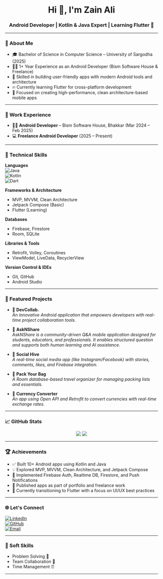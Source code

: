 <h1 align="center">Hi 👋, I'm Zain Ali</h1>
<h3 align="center">Android Developer | Kotlin & Java Expert | Learning Flutter 🚀</h3>

---

### 📍 About Me

- 🎓 Bachelor of Science in Computer Science – University of Sargodha (2025)
- 👨‍💻 1+ Year Experience as an Android Developer (Bism Software House & Freelance)
- 📱 Skilled in building user-friendly apps with modern Android tools and architecture
- 🔥 Currently learning Flutter for cross-platform development
- 🚀 Focused on creating high-performance, clean architecture-based mobile apps

---

### 💼 Work Experience

- 👨‍💼 **Android Developer** – Bism Software House, Bhakkar (Mar 2024 – Feb 2025)  
- 💻 **Freelance Android Developer** (2025 – Present)

---

### 📌 Technical Skills

**Languages**  
![Java](https://img.shields.io/badge/Java-ED8B00?style=for-the-badge&logo=java&logoColor=white)  
![Kotlin](https://img.shields.io/badge/Kotlin-7F52FF?style=for-the-badge&logo=kotlin&logoColor=white)  
![Dart](https://img.shields.io/badge/Dart-0175C2?style=for-the-badge&logo=dart&logoColor=white)

**Frameworks & Architecture**  
- MVP, MVVM, Clean Architecture  
- Jetpack Compose (Basic)  
- Flutter (Learning)

**Databases**  
- Firebase, Firestore  
- Room, SQLite

**Libraries & Tools**  
- Retrofit, Volley, Coroutines  
- ViewModel, LiveData, RecyclerView

**Version Control & IDEs**  
- Git, GitHub  
- Android Studio

---

### 📱 Featured Projects

- 🔗 **DevCollab.**  
  _An innovative Android application that empowers developers with real-time project collaboration tools._

- 🔗 **AskNShare**  
  _AskNShare is a community-driven Q&A mobile application designed for students, educators, and professionals. It enables structured question and supports both human learning and AI assistance._
  
- 🔗 **Social Hive**  
  _A real-time social media app (like Instagram/Facebook) with stories, comments, likes, and Firebase integration._
  
- 🔗 **Pack Your Bag**  
  _A Room database-based travel organizer for managing packing lists and essentials._

- 🔗 **Currency Converter**  
  _An app using Open API and Retrofit to convert currencies with real-time exchange rates._

---

### 📈 GitHub Stats

<p align="center">
  <img src="https://github-readme-stats.vercel.app/api?username=alizain9&show_icons=true&theme=tokyonight" />
  <img src="https://github-readme-stats.vercel.app/api/top-langs/?username=alizain9&layout=compact&theme=tokyonight" />
</p>

---

### 🏆 Achievements

- ✅ Built 10+ Android apps using Kotlin and Java
- 💡 Explored MVP, MVVM, Clean Architecture, and Jetpack Compose
- 🔄 Implemented Firebase Auth, Realtime DB, Firestore, and Push Notifications
- 🚀 Published apps as part of portfolio and freelance work
- 📘 Currently transitioning to Flutter with a focus on UI/UX best practices

---

### 🌐 Let's Connect

[![LinkedIn](https://img.shields.io/badge/LinkedIn-Zain%20Ali-blue?style=for-the-badge&logo=linkedin)](https://www.linkedin.com/in/zain-ali-android-develper/)  
[![GitHub](https://img.shields.io/badge/GitHub-alizain9-black?style=for-the-badge&logo=github)](https://github.com/alizain9)  
[![Email](https://img.shields.io/badge/Gmail-imrzainhere@gmail.com-red?style=for-the-badge&logo=gmail)](mailto:imrzainhere@gmail.com)

---

### 🧠 Soft Skills

- Problem Solving 🤔  
- Team Collaboration 🤝  
- Time Management ⏰

---

